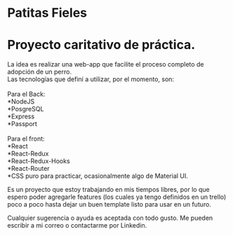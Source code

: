 # Patitas Fieles
# Proyecto caritativo de práctica.

La idea es realizar una web-app que facilite el proceso completo de adopción de un perro.
</br>
Las tecnologías que definí a utilizar, por el momento, son:
</br>
</br>
Para el Back:
</br>
*NodeJS
</br>
*PosgreSQL
</br>
*Express
</br>
*Passport
</br>
</br>
Para el front:
</br>
*React
</br>
*React-Redux
</br>
*React-Redux-Hooks
</br>
*React-Router
</br>
*CSS puro para practicar, ocasionalmente algo de Material UI.
</br>

Es un proyecto que estoy trabajando en mis tiempos libres,  por lo que espero 
poder agregarle features (los cuales ya tengo definidos en un trello) poco a poco
hasta dejar un buen template listo para usar en un futuro.

Cualquier sugerencia o ayuda es aceptada con todo gusto. Me pueden escribir
a mi correo o contactarme por Linkedin.
